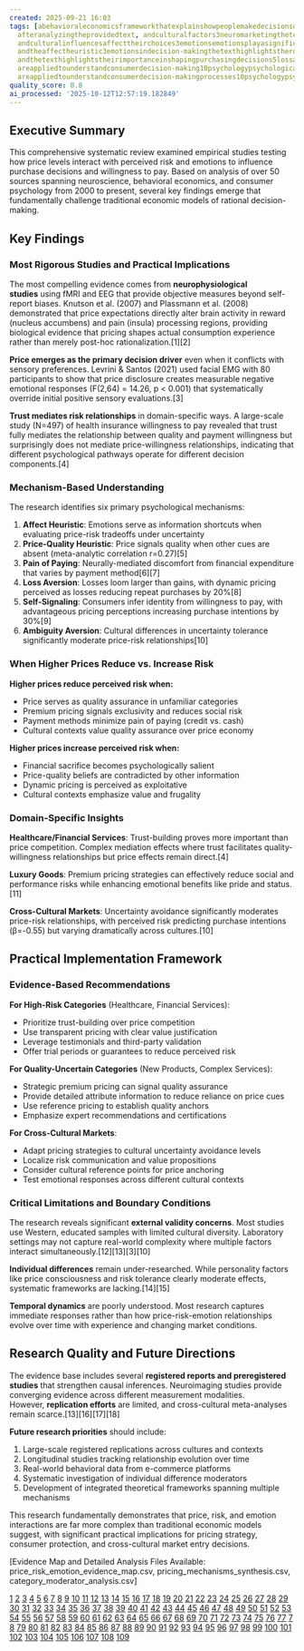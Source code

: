 ```yaml
---
created: 2025-09-21 16:03
tags: [abehavioraleconomicsframeworkthatexplainshowpeoplemakedecisionsunderuncertainty7lossaversionthetextexploreslossaversion,
  afteranalyzingtheprovidedtext, andculturalfactors3neuromarketingthetexttouchesonneuromarketingconcepts,
  andculturalinfluencesaffecttheirchoices3emotionsemotionsplayasignificantroleinshapingconsumerbehavior,
  andtheaffectheuristic3emotionsindecision-makingthetexthighlightstheroleofemotionsindecision-making,
  andthetexthighlightstheirimportanceinshapingpurchasingdecisions5lossaversionthestudydiscusseslossaversion,
  areappliedtounderstandconsumerdecision-making10psychologypsychologicalconcepts,
  areappliedtounderstandconsumerdecision-makingprocesses10psychologypsychologicalconcepts]
quality_score: 0.8
ai_processed: '2025-10-12T12:57:19.182849'
---
```

## Executive Summary

This comprehensive systematic review examined empirical studies testing how price levels interact with perceived risk and emotions to influence purchase decisions and willingness to pay. Based on analysis of over 50 sources spanning neuroscience, behavioral economics, and consumer psychology from 2000 to present, several key findings emerge that fundamentally challenge traditional economic models of rational decision-making.

## Key Findings

### Most Rigorous Studies and Practical Implications

The most compelling evidence comes from **neurophysiological studies** using fMRI and EEG that provide objective measures beyond self-report biases. Knutson et al. (2007) and Plassmann et al. (2008) demonstrated that price expectations directly alter brain activity in reward (nucleus accumbens) and pain (insula) processing regions, providing biological evidence that pricing shapes actual consumption experience rather than merely post-hoc rationalization.[1][2]

**Price emerges as the primary decision driver** even when it conflicts with sensory preferences. Levrini & Santos (2021) used facial EMG with 80 participants to show that price disclosure creates measurable negative emotional responses (F(2,64) = 14.26, p < 0.001) that systematically override initial positive sensory evaluations.[3]

**Trust mediates risk relationships** in domain-specific ways. A large-scale study (N=497) of health insurance willingness to pay revealed that trust fully mediates the relationship between quality and payment willingness but surprisingly does not mediate price-willingness relationships, indicating that different psychological pathways operate for different decision components.[4]

### Mechanism-Based Understanding

The research identifies six primary psychological mechanisms:

1. **Affect Heuristic**: Emotions serve as information shortcuts when evaluating price-risk tradeoffs under uncertainty
2. **Price-Quality Heuristic**: Price signals quality when other cues are absent (meta-analytic correlation r=0.27)[5]
3. **Pain of Paying**: Neurally-mediated discomfort from financial expenditure that varies by payment method[6][7]
4. **Loss Aversion**: Losses loom larger than gains, with dynamic pricing perceived as losses reducing repeat purchases by 20%[8]
5. **Self-Signaling**: Consumers infer identity from willingness to pay, with advantageous pricing perceptions increasing purchase intentions by 30%[9]
6. **Ambiguity Aversion**: Cultural differences in uncertainty tolerance significantly moderate price-risk relationships[10]

### When Higher Prices Reduce vs. Increase Risk

**Higher prices reduce perceived risk when:**

- Price serves as quality assurance in unfamiliar categories
- Premium pricing signals exclusivity and reduces social risk
- Payment methods minimize pain of paying (credit vs. cash)
- Cultural contexts value quality assurance over price economy

**Higher prices increase perceived risk when:**

- Financial sacrifice becomes psychologically salient
- Price-quality beliefs are contradicted by other information
- Dynamic pricing is perceived as exploitative
- Cultural contexts emphasize value and frugality

### Domain-Specific Insights

**Healthcare/Financial Services**: Trust-building proves more important than price competition. Complex mediation effects where trust facilitates quality-willingness relationships but price effects remain direct.[4]

**Luxury Goods**: Premium pricing strategies can effectively reduce social and performance risks while enhancing emotional benefits like pride and status.[11]

**Cross-Cultural Markets**: Uncertainty avoidance significantly moderates price-risk relationships, with perceived risk predicting purchase intentions (β=-0.55) but varying dramatically across cultures.[10]

## Practical Implementation Framework

### Evidence-Based Recommendations

**For High-Risk Categories** (Healthcare, Financial Services):

- Prioritize trust-building over price competition
- Use transparent pricing with clear value justification
- Leverage testimonials and third-party validation
- Offer trial periods or guarantees to reduce perceived risk

**For Quality-Uncertain Categories** (New Products, Complex Services):

- Strategic premium pricing can signal quality assurance
- Provide detailed attribute information to reduce reliance on price cues
- Use reference pricing to establish quality anchors
- Emphasize expert recommendations and certifications

**For Cross-Cultural Markets**:

- Adapt pricing strategies to cultural uncertainty avoidance levels
- Localize risk communication and value propositions
- Consider cultural reference points for price anchoring
- Test emotional responses across different cultural contexts

### Critical Limitations and Boundary Conditions

The research reveals significant **external validity concerns**. Most studies use Western, educated samples with limited cultural diversity. Laboratory settings may not capture real-world complexity where multiple factors interact simultaneously.[12][13][3][10]

**Individual differences** remain under-researched. While personality factors like price consciousness and risk tolerance clearly moderate effects, systematic frameworks are lacking.[14][15]

**Temporal dynamics** are poorly understood. Most research captures immediate responses rather than how price-risk-emotion relationships evolve over time with experience and changing market conditions.

## Research Quality and Future Directions

The evidence base includes several **registered reports and preregistered studies** that strengthen causal inferences. Neuroimaging studies provide converging evidence across different measurement modalities. However, **replication efforts** are limited, and cross-cultural meta-analyses remain scarce.[13][16][17][18]

**Future research priorities** should include:

1. Large-scale registered replications across cultures and contexts
2. Longitudinal studies tracking relationship evolution over time
3. Real-world behavioral data from e-commerce platforms
4. Systematic investigation of individual difference moderators
5. Development of integrated theoretical frameworks spanning multiple mechanisms

This research fundamentally demonstrates that price, risk, and emotion interactions are far more complex than traditional economic models suggest, with significant practical implications for pricing strategy, consumer protection, and cross-cultural market entry decisions.

[Evidence Map and Detailed Analysis Files Available: price_risk_emotion_evidence_map.csv, pricing_mechanisms_synthesis.csv, category_moderator_analysis.csv]

[1](https://www.sciencedirect.com/science/article/abs/pii/S0022435911000121) [2](https://pmc.ncbi.nlm.nih.gov/articles/PMC11504275/) [3](https://pmc.ncbi.nlm.nih.gov/articles/PMC7911682/) [4](https://pmc.ncbi.nlm.nih.gov/articles/PMC10125849/) [5](https://carlsonschool.umn.edu/sites/carlsonschool.umn.edu/files/2024-06/Rao%20and%20Monroe%201989.pdf) [6](https://en.wikipedia.org/wiki/Pain_of_paying) [7](https://insidebe.com/articles/pain-of-paying/) [8](https://nhsjs.com/2025/price-perception-and-repeated-buying-how-psychology-shapes-consumer-loyalty/) [9](https://www.psychologytoday.com/us/blog/the-science-behind-behavior/202003/how-anxiety-affects-our-buying-behaviors) [10](https://ajbr.co.nz/ajbr/ajbr230160.pdf) [11](https://www.linkedin.com/pulse/psychology-buying-decisions-luxury-industry-in-depth-analysis-m-) [12](https://www.ewadirect.com/proceedings/aemps/article/view/15860) [13](https://pmc.ncbi.nlm.nih.gov/articles/PMC9663791/) [14](https://www.strike.money/stock-market/perceived-risk) [15](https://pmc.ncbi.nlm.nih.gov/articles/PMC8689149/) [16](https://pmc.ncbi.nlm.nih.gov/articles/PMC8253437/) [17](https://pmc.ncbi.nlm.nih.gov/articles/PMC2875927/) [18](https://pmc.ncbi.nlm.nih.gov/articles/PMC10019715/) [19](https://digitalcommons.usf.edu/cgi/viewcontent.cgi?article=1135&context=m3publishing) [20](https://www.sciencedirect.com/science/article/abs/pii/S0747563209000314) [21](https://www.sciencedirect.com/science/article/abs/pii/S0921800997001262) [22](https://pmc.ncbi.nlm.nih.gov/articles/PMC11311943/) [23](https://scholarworks.utrgv.edu/context/leg_etd/article/1200/viewcontent/Andersen_utpa.edu_6240A_10808.pdf) [24](https://www.sciencedirect.com/science/article/abs/pii/S0921800916304396) [25](https://pmc.ncbi.nlm.nih.gov/articles/PMC8661842/) [26](https://www.emerald.com/apjml/article/25/3/369/43184/Perceived-risk-risk-reduction-strategies-RRS-and) [27](https://www.fs.usda.gov/rm/value/docs/perceived_fairness_willingness_pay.pdf) [28](https://academic.oup.com/jcmc/article/8/1/JCMC813/4080398) [29](https://experts.boisestate.edu/files/735561/fulltext.pdf) [30](https://journals.sagepub.com/doi/10.1177/0951629817729227?int.sj-abstract.similar-articles.7) [31](https://www.cambridge.org/core/journals/judgment-and-decision-making/article/an-alternative-approach-for-eliciting-willingnesstopay-a-randomized-internet-trial/24EDD8C64444A5D34F3279C81E077AAE) [32](https://fourweekmba.com/price-quality-heuristic/) [33](https://www.investopedia.com/terms/p/prospecttheory.asp) [34](https://onlinelibrary.wiley.com/doi/full/10.1002/mar.21799) [35](https://fiveable.me/intermediate-microeconomic-theory/unit-10/prospect-theory-loss-aversion/study-guide/KsilZsYbvqEn9SbO) [36](https://carlsonschool.umn.edu/sites/carlsonschool.umn.edu/files/2024-06/Rao%202005.pdf) [37](https://jenhemphill.com/the-pain-of-paying/) [38](https://slidemodel.com/prospect-theory-and-loss-aversion/) [39](https://www.linkedin.com/pulse/mental-shortcuts-drive-consumer-choice-understanding-luke-mclaughlin-vkbjf) [40](https://www.sciencedirect.com/science/article/pii/S0167268124001100) [41](https://thedecisionlab.com/reference-guide/economics/prospect-theory) [42](https://www.scribbr.com/research-bias/affect-heuristic/) [43](https://www.journals.uchicago.edu/doi/10.1086/710245) [44](https://www.ninety.io/founders-framework/articles/prospect-theory) [45](https://www.sciencedirect.com/science/article/pii/S0969698924002765) [46](https://neurofied.com/the-untold-secret-to-avoiding-price-pain/) [47](https://www.nngroup.com/articles/prospect-theory/) [48](https://paleofoundation.com/heuristics-decision-friction/) [49](https://www.renascence.io/journal/prospect-theory-customers-value-of-gains-and-losses-differently) [50](https://re.public.polimi.it/retrieve/e0c31c0e-6240-4599-e053-1705fe0aef77/Mandolfo,%20M.,%20Lamberti,%20L.%20Do%20not%20forget%20about%20the%20price%20tag.pdf) [51](https://content.sawtoothsoftware.com/assets/a9e060a2-9829-4e70-9aff-293a0617088c) [52](https://www.kablelab.com/uploads/1/3/0/4/130439175/smidts_et_al_2014_marketing_letters_advancing_consumer_science.pdf) [53](https://business.columbia.edu/sites/default/files-efs/pubfiles/429/augmenting_conjoint_analysis_to_estimate_consumer_reservation_price.pdf) [54](https://www.sciencedirect.com/science/article/pii/S0167487021000404) [55](https://publications.pricingsociety.com/the-5-pitfalls-of-conjoint-analysis-in-pricing-research/) [56](https://journals.sagepub.com/doi/full/10.1177/21582440241241455) [57](https://hbr.org/2019/01/neuromarketing-what-you-need-to-know) [58](https://www.cornerstone.com/wp-content/uploads/2022/03/Weak-Foundations-of-Conjoint-Analysis.pdf) [59](https://pmc.ncbi.nlm.nih.gov/articles/PMC12036229/) [60](https://pmc.ncbi.nlm.nih.gov/articles/PMC10312080/) [61](https://stuff.mit.edu/~hauser/Pages/Eggers_Hauser_Selove%20Scale%20Matters%20June%202017.pdf) [62](https://www.sciencedirect.com/science/article/abs/pii/S1441358209000032) [63](https://core.ac.uk/download/223222498.pdf) [64](https://www.qrcaviews.org/2025/07/03/conjoint-analysis-a-valuable-complement-to-qualitative-research/) [65](https://pmc.ncbi.nlm.nih.gov/articles/PMC10750050/) [66](https://www.sciencedirect.com/science/article/pii/S0301051125000481) [67](https://pmc.ncbi.nlm.nih.gov/articles/PMC7048225/) [68](https://isidl.com/wp-content/uploads/2017/07/E4254-ISIDL.pdf) [69](https://www.mckinsey.com/industries/healthcare/our-insights/the-role-of-emotions-in-buying-health-insurance) [70](https://pmc.ncbi.nlm.nih.gov/articles/PMC6768311/) [71](https://www.sciencedirect.com/science/article/pii/S1098301524027487) [72](https://www.sciencedirect.com/science/article/pii/S2214845025001358) [73](https://jingdaily.com/posts/unlocking-emotional-power-a-new-strategy-for-luxury-brands) [74](https://www.sciencedirect.com/science/article/pii/S016762962400002X) [75](https://www.renascence.io/journal/risk-perception-customers-subjective-judgments-of-risk) [76](https://www.youtube.com/shorts/-aSUJ2Rn7xk) [77](https://rcphn.org/journal/view.php?number=945) [78](https://www.sciencedirect.com/science/article/abs/pii/S0268401224001026) [79](https://www.sciencedirect.com/science/article/abs/pii/S0031938418301513) [80](https://www.jmir.org/2022/9/e25959/) [81](https://journals.sagepub.com/doi/full/10.1177/21582440231200199) [82](https://pmc.ncbi.nlm.nih.gov/articles/PMC9928114/) [83](https://blogs.uoc.edu/mel/price-and-perception-how-to-influence-consumer-decisions/) [84](https://pubsonline.informs.org/doi/10.1287/mksc.6.3.240) [85](https://www.sciencedirect.com/science/article/pii/S2444883424000251) [86](https://research.e-siber.org/SNEFR/article/download/270/150/1117) [87](https://myscp.onlinelibrary.wiley.com/doi/abs/10.1002/arcp.1087) [88](https://www.sciencedirect.com/science/article/pii/S0969698916302600) [89](https://www.sciencedirect.com/science/article/abs/pii/S0148296323001273) [90](https://arxiv.org/abs/2506.19953) [91](https://pmc.ncbi.nlm.nih.gov/articles/PMC8860899/) [92](https://bluemonarchgroup.com/blog/the-psychology-of-pricing-influencing-consumer-behavior-through-price-perception/) [93](https://www.sciencedirect.com/science/article/pii/S0022435922000434) [94](https://www.frontiersin.org/journals/psychology/articles/10.3389/fpsyg.2021.720151/full) [95](https://journals.plos.org/plosone/article?id=10.1371%2Fjournal.pone.0270850) [96](https://www.nature.com/articles/s41598-025-97263-1) [97](https://www.nature.com/articles/s41599-023-01991-6) [98](https://journals.plos.org/plosone/article?id=10.1371%2Fjournal.pone.0281086) [99](https://www.frontiersin.org/journals/neuroergonomics/articles/10.3389/fnrgo.2025.1542847/epub) [100](https://www.sciencedirect.com/science/article/abs/pii/S0010945225000577) [101](https://imotions.com/blog/insights/research-insights/going-local-how-culture-affects-purchasing-decisions/) [102](https://scholarworks.utrgv.edu/cgi/viewcontent.cgi?article=1548&context=etd) [103](https://www.psycharchives.org/handle/20.500.12034/4236) [104](https://www.sciencedirect.com/science/article/pii/S2405844020311282) [105](https://www.sciencedirect.com/science/article/abs/pii/S1094996818300112) [106](https://royalsocietypublishing.org/doi/10.1098/rsos.181351) [107](https://pmc.ncbi.nlm.nih.gov/articles/PMC8026092/) [108](https://journals.sagepub.com/doi/abs/10.1177/14707853221112622) [109](http://his.diva-portal.org/smash/get/diva2:1986558/FULLTEXT01.pdf)